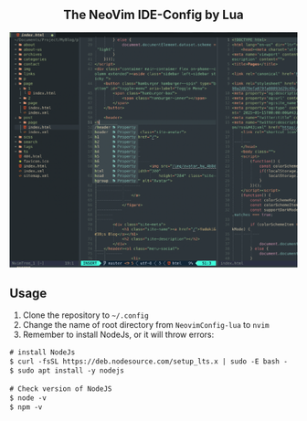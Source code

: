 ## <center>The NeoVim IDE-Config by Lua</center>

<center><img src="https://github.com/ChouYuduki/NeovimConfig-lua/blob/main/shortcut.png"></center>

## Usage  
1. Clone the repository to `~/.config`  
2. Change the name of root directory from `NeovimConfig-lua` to `nvim`  
3. Remember to install NodeJs, or it will throw errors:

```
# install NodeJs
$ curl -fsSL https://deb.nodesource.com/setup_lts.x | sudo -E bash -
$ sudo apt install -y nodejs

# Check version of NodeJS
$ node -v
$ npm -v
```


